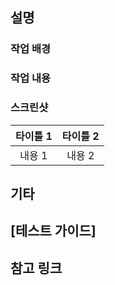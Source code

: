 <!--
  제목은 `[지라 작업번호] 작업 내용 요약`으로 작성해주세요.
-->

## 설명
### 작업 배경
<!--
  - PR을 올리게 된 배경을 입력해주세요.
-->
### 작업 내용
<!-- 
  - PR 본문을 입력해주세요.
-->

### 스크린샷
<!--
  (Optional) UI가 변경되었다면 수정 전/후 이미지를 추가해주세요.
  너비 조절이 필요한 경우 아래 태그를 사용하세요.
  <img alt="{대체 텍스트}" src="{이미지 주소}" width="{이미지 너비}">
-->
| 타이틀 1 | 타이틀 2 |
| :---: | :---: |
| 내용 1 | 내용 2 |

## 기타
<!--
  (Optional)
  - 리뷰 시에 유심히 봐주었으면 하는 부분을 알려주세요.
  - merge 전 필요한 작업이 있다면 알려주세요.
  - 기타 등등 자유롭게 작성해주세요.
-->
<!--
  `test/~/~` 브랜치를 체크아웃하여 `../*.swift` 파일의 100~120번 줄에서 예시를 확인하실 수 있습니다.
-->
**[테스트 가이드]**
-

## 참고 링크
<!--
  (Optional) 검토시 참고할 만한 자료를 공유해주세요.
  - 기획 문서, 디자인 문서, slack 메시지의 링크를 추가합니다.
  - 개발시 참고했던 기술 문서, article 등을 추가합니다.
-->